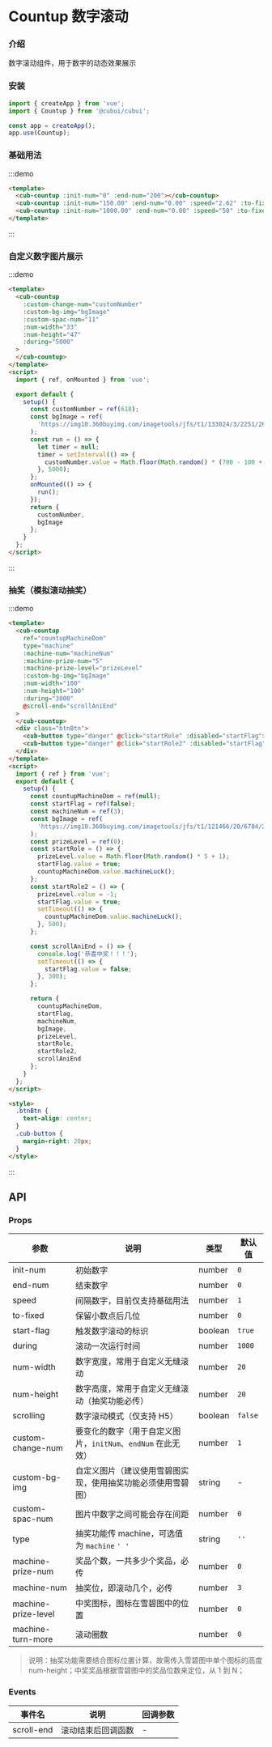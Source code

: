 # Countup 数字滚动

### 介绍

数字滚动组件，用于数字的动态效果展示

### 安装

```javascript
import { createApp } from 'vue';
import { Countup } from '@cubui/cubui';

const app = createApp();
app.use(Countup);
```

### 基础用法

:::demo

```html
<template>
  <cub-countup :init-num="0" :end-num="200"></cub-countup>
  <cub-countup :init-num="150.00" :end-num="0.00" :speed="2.62" :to-fixed="2"></cub-countup>
  <cub-countup :init-num="1000.00" :end-num="0.00" :speed="50" :to-fixed="2"></cub-countup>
</template>
```

:::

### 自定义数字图片展示

:::demo

```html
<template>
  <cub-countup
    :custom-change-num="customNumber"
    :custom-bg-img="bgImage"
    :custom-spac-num="11"
    :num-width="33"
    :num-height="47"
    :during="5000"
  >
  </cub-countup>
</template>
<script>
  import { ref, onMounted } from 'vue';

  export default {
    setup() {
      const customNumber = ref(618);
      const bgImage = ref(
        'https://img10.360buyimg.com/imagetools/jfs/t1/133024/3/2251/2646/5ee7549aE8dc02d7e/de6901b6c72db396.png'
      );
      const run = () => {
        let timer = null;
        timer = setInterval(() => {
          customNumber.value = Math.floor(Math.random() * (700 - 100 + 1) + 100);
        }, 5000);
      };
      onMounted(() => {
        run();
      });
      return {
        customNumber,
        bgImage
      };
    }
  };
</script>
```

:::

### 抽奖（模拟滚动抽奖）

:::demo

```html
<template>
  <cub-countup
    ref="countupMachineDom"
    type="machine"
    :machine-num="machineNum"
    :machine-prize-num="5"
    :machine-prize-level="prizeLevel"
    :custom-bg-img="bgImage"
    :num-width="100"
    :num-height="100"
    :during="3000"
    @scroll-end="scrollAniEnd"
  >
  </cub-countup>
  <div class="btnBtn">
    <cub-button type="danger" @click="startRole" :disabled="startFlag"> 中奖 </cub-button>
    <cub-button type="danger" @click="startRole2" :disabled="startFlag"> 不中奖 </cub-button>
  </div>
</template>
<script>
  import { ref } from 'vue';
  export default {
    setup() {
      const countupMachineDom = ref(null);
      const startFlag = ref(false);
      const machineNum = ref(3);
      const bgImage = ref(
        'https://img10.360buyimg.com/imagetools/jfs/t1/121466/20/6784/28830/5f06e7f2Edbb8998c/9bdd9e7b24dff9fe.png'
      );
      const prizeLevel = ref(0);
      const startRole = () => {
        prizeLevel.value = Math.floor(Math.random() * 5 + 1);
        startFlag.value = true;
        countupMachineDom.value.machineLuck();
      };
      const startRole2 = () => {
        prizeLevel.value = -1;
        startFlag.value = true;
        setTimeout(() => {
          countupMachineDom.value.machineLuck();
        }, 500);
      };

      const scrollAniEnd = () => {
        console.log('恭喜中奖！！！');
        setTimeout(() => {
          startFlag.value = false;
        }, 300);
      };

      return {
        countupMachineDom,
        startFlag,
        machineNum,
        bgImage,
        prizeLevel,
        startRole,
        startRole2,
        scrollAniEnd
      };
    }
  };
</script>

<style>
  .btnBtn {
    text-align: center;
  }
  .cub-button {
    margin-right: 20px;
  }
</style>
```

:::

## API

### Props

| 参数                | 说明                                                         | 类型    | 默认值  |
| ------------------- | ------------------------------------------------------------ | ------- | ------- |
| init-num            | 初始数字                                                     | number  | `0`     |
| end-num             | 结束数字                                                     | number  | `0`     |
| speed               | 间隔数字，目前仅支持基础用法                                 | number  | `1`     |
| to-fixed            | 保留小数点后几位                                             | number  | `0`     |
| start-flag          | 触发数字滚动的标识                                           | boolean | `true`  |
| during              | 滚动一次运行时间                                             | number  | `1000`  |
| num-width           | 数字宽度，常用于自定义无缝滚动                               | number  | `20`    |
| num-height          | 数字高度，常用于自定义无缝滚动（抽奖功能必传）               | number  | `20`    |
| scrolling           | 数字滚动模式（仅支持 H5）                                    | boolean | `false` |
| custom-change-num   | 要变化的数字（用于自定义图片，`initNum`、`endNum` 在此无效） | number  | `1`     |
| custom-bg-img       | 自定义图片（建议使用雪碧图实现，使用抽奖功能必须使用雪碧图） | string  | -       |
| custom-spac-num     | 图片中数字之间可能会存在间距                                 | number  | `0`     |
| type                | 抽奖功能传 machine，可选值为 `machine` `' '`                 | string  | `''`    |
| machine-prize-num   | 奖品个数，一共多少个奖品，必传                               | number  | `0`     |
| machine-num         | 抽奖位，即滚动几个，必传                                     | number  | `3`     |
| machine-prize-level | 中奖图标，图标在雪碧图中的位置                               | number  | `0`     |
| machine-turn-more   | 滚动圈数                                                     | number  | `0`     |

> 说明：抽奖功能需要结合图标位置计算，故需传入雪碧图中单个图标的高度 num-height；中奖奖品根据雪碧图中的奖品位数来定位，从 1 到 N；

### Events

| 事件名     | 说明               | 回调参数 |
| ---------- | ------------------ | -------- |
| scroll-end | 滚动结束后回调函数 | -        |
